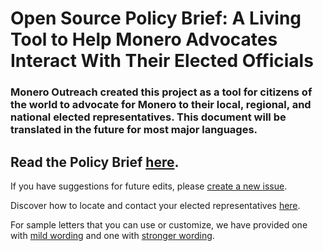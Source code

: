# Open Source Policy Brief: A Living Tool to Help Monero Advocates Interact With Their Elected Officials

### Monero Outreach created this project as a tool for citizens of the world to advocate for Monero to their local, regional, and national elected representatives. This document will be translated in the future for most major languages. 

## Read the Policy Brief [here](https://github.com/xmrhaelan/policy-brief/blob/main/brief.md).

If you have suggestions for future edits, please [create a new issue](https://github.com/xmrhaelan/policy-brief/issues).

Discover how to locate and contact your elected representatives [here](https://github.com/xmrhaelan/policy-brief/blob/main/find-your-elected-representative).

For sample letters that you can use or customize, we have provided one with [mild wording](https://github.com/xmrhaelan/policy-brief/blob/main/sample-letter-1) and one with [stronger wording](https://github.com/xmrhaelan/policy-brief/blob/main/sample-letter-2).
